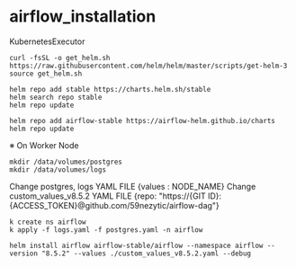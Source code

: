 # airflow_installation
KubernetesExecutor

```
curl -fsSL -o get_helm.sh https://raw.githubusercontent.com/helm/helm/master/scripts/get-helm-3
source get_helm.sh
```

```
helm repo add stable https://charts.helm.sh/stable
helm search repo stable
helm repo update
```

```
helm repo add airflow-stable https://airflow-helm.github.io/charts
helm repo update
```

※ On Worker Node

```
mkdir /data/volumes/postgres
mkdir /data/volumes/logs
```


Change postgres, logs YAML FILE {values : NODE_NAME}
Change custom_values_v8.5.2 YAML FILE {repo: "https://{GIT ID}:{ACCESS_TOKEN}@github.com/59nezytic/airflow-dag"}

```
k create ns airflow
k apply -f logs.yaml -f postgres.yaml -n airflow
```

```
helm install airflow airflow-stable/airflow --namespace airflow --version "8.5.2" --values ./custom_values_v8.5.2.yaml --debug
```
